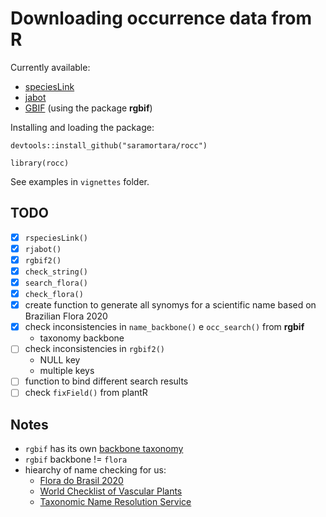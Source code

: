 # Downloading occurrence data from R

Currently available:

- [speciesLink](http://www.splink.org.br/)
- [jabot](http://jabot.jbrj.gov.br/v3/consulta.php)
- [GBIF](https://www.gbif.org/) (using the package **rgbif**)

Installing and loading the package:

`devtools::install_github("saramortara/rocc")`

```{r setup}
library(rocc)
```

See examples in `vignettes` folder. 

## TODO

- [x] `rspeciesLink()`
- [x] `rjabot()`
- [x] `rgbif2()`
- [x] `check_string()`
- [x] `search_flora()`
- [x] `check_flora()`
- [x] create function to generate all synomys for a scientific name based on Brazilian Flora 2020
- [x] check inconsistencies in `name_backbone()` e `occ_search()` from **rgbif**
  - taxonomy backbone
- [ ] check inconsistencies in `rgbif2()`
  - NULL key
  - multiple keys
- [ ] function to bind different search results
- [ ] check `fixField()` from plantR

## Notes

- `rgbif` has its own [backbone taxonomy](https://www.gbif.org/dataset/d7dddbf4-2cf0-4f39-9b2a-bb099caae36c)
- `rgbif` backbone != `flora`
- hiearchy of name checking for us:
  - [Flora do Brasil 2020](http://floradobrasil.jbrj.gov.br/reflora/listaBrasil/ConsultaPublicaUC/ResultadoDaConsultaNovaConsulta.do#CondicaoTaxonCP)
  - [World Checklist of Vascular Plants](https://wcvp.science.kew.org/)
  - [Taxonomic Name Resolution Service](http://tnrs.iplantcollaborative.org/)
